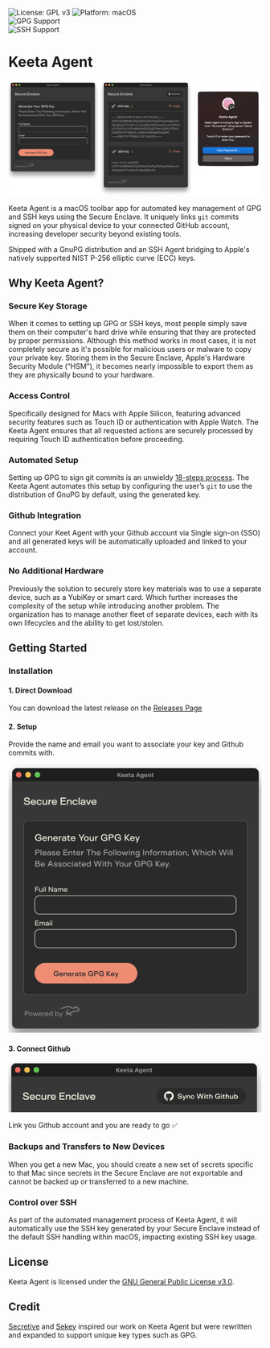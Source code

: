 ![License: GPL v3](https://img.shields.io/badge/License-GPLv3-blue.svg)
![Platform: macOS](https://img.shields.io/badge/Platform-macOS-lightgrey.svg)  
![GPG Support](https://img.shields.io/badge/GPG-Supported-blue.svg)  
![SSH Support](https://img.shields.io/badge/SSH-Supported-green.svg)

# Keeta Agent

<p align="center" width="800">
    <img src="/.github/readme/preview.png" alt="Keeta Agent App Preview">
</p>

Keeta Agent is a macOS toolbar app for automated key management of GPG and SSH keys using the Secure Enclave. It uniquely links `git` commits signed on your physical device to your connected GitHub account, increasing developer security beyond existing tools.

Shipped with a GnuPG distribution and an SSH Agent bridging to Apple's natively supported NIST P-256 elliptic curve (ECC) keys. 

## Why Keeta Agent?

### Secure Key Storage

When it comes to setting up GPG or SSH keys, most people simply save them on their computer's hard drive while ensuring that they are protected by proper permissions. Although this method works in most cases, it is not completely secure as it's possible for malicious users or malware to copy your private key. Storing them in the Secure Enclave, Apple's Hardware Security Module (“HSM”), it becomes nearly impossible to export them as they are physically bound to your hardware.

### Access Control

Specifically designed for Macs with Apple Silicon, featuring advanced security features such as Touch ID or authentication with Apple Watch. The Keeta Agent ensures that all requested actions are securely processed by requiring Touch ID authentication before proceeding.

### Automated Setup

Setting up GPG to sign git commits is an unwieldy [18-steps process](https://gist.github.com/troyfontaine/18c9146295168ee9ca2b30c00bd1b41e#file-2-using-gpg-md). The Keeta Agent automates this setup by configuring the user’s `git` to use the distribution of GnuPG by default, using the generated key.

### Github Integration

Connect your Keet Agent with your Github account via Single sign-on (SSO) and all generated keys will be automatically uploaded and linked to your account.

### No Additional Hardware

Previously the solution to securely store key materials was to use a separate device, such as a YubiKey or smart card. Which further increases the complexity of the setup while introducing another problem. The organization has to manage another fleet of separate devices, each with its own lifecycles and the ability to get lost/stolen.

## Getting Started

### Installation

#### 1. Direct Download

You can download the latest release on the [Releases Page](https://github.com/KeetaPay/agent/releases)

#### 2. Setup

Provide the name and email you want to associate your key and Github commits with. 

<p align="leading" width="600">
    <img src="/.github/readme/setup.png" alt="Keeta Agent Key Setup">
</p>

#### 3. Connect Github

<p align="leading" width="300">
    <img src="/.github/readme/sync.png" alt="Keeta Agent Connect Github">
</p>

Link you Github account and you are ready to go ✅

### Backups and Transfers to New Devices

When you get a new Mac, you should create a new set of secrets specific to that Mac since secrets in the Secure Enclave are not exportable and cannot be backed up or transferred to a new machine.

### Control over SSH

As part of the automated management process of Keeta Agent, it will automatically use the SSH key generated by your Secure Enclave instead of the default SSH handling within macOS, impacting existing SSH key usage.

## License

Keeta Agent is licensed under the [GNU General Public License v3.0](LICENSE).

## Credit

[Secretive](https://github.com/maxgoedjen/secretive) and [Sekey](https://github.com/sekey/sekey) inspired our work on Keeta Agent but were rewritten and expanded to support unique key types such as GPG.
